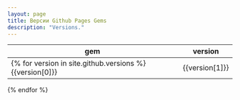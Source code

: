 ```yaml
---
layout: page
title: Версии Github Pages Gems
description: "Versions."
---
```

gem | version
-----| -----|
{% for version in site.github.versions %}{{version[0]}} | {{version[1]}}
{% endfor %}
